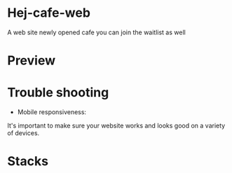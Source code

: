 # Hej-cafe-web
A web site newly opened cafe you can join the waitlist as well


# Preview

# Trouble shooting
- Mobile responsiveness:

It's important to make sure your website works and looks good on a variety of devices.
# Stacks

